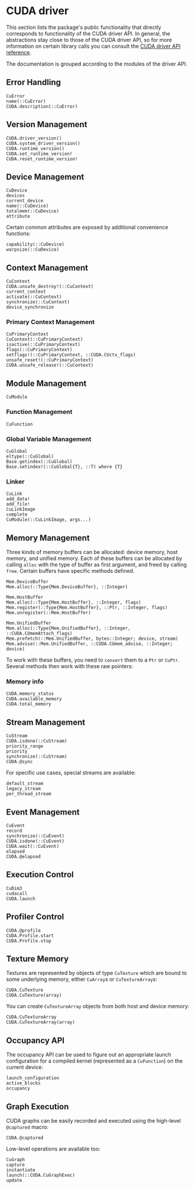 # CUDA driver

This section lists the package's public functionality that directly corresponds to
functionality of the CUDA driver API. In general, the abstractions stay close to those of
the CUDA driver API, so for more information on certain library calls you can consult the
[CUDA driver API reference](http://docs.nvidia.com/cuda/cuda-driver-api/).

The documentation is grouped according to the modules of the driver API.


## Error Handling

```@docs
CuError
name(::CuError)
CUDA.description(::CuError)
```


## Version Management

```@docs
CUDA.driver_version()
CUDA.system_driver_version()
CUDA.runtime_version()
CUDA.set_runtime_version!
CUDA.reset_runtime_version!
```


## Device Management

```@docs
CuDevice
devices
current_device
name(::CuDevice)
totalmem(::CuDevice)
attribute
```

Certain common attributes are exposed by additional convenience functions:

```@docs
capability(::CuDevice)
warpsize(::CuDevice)
```


## Context Management

```@docs
CuContext
CUDA.unsafe_destroy!(::CuContext)
current_context
activate(::CuContext)
synchronize(::CuContext)
device_synchronize
```

### Primary Context Management

```@docs
CuPrimaryContext
CuContext(::CuPrimaryContext)
isactive(::CuPrimaryContext)
flags(::CuPrimaryContext)
setflags!(::CuPrimaryContext, ::CUDA.CUctx_flags)
unsafe_reset!(::CuPrimaryContext)
CUDA.unsafe_release!(::CuContext)
```


## Module Management

```@docs
CuModule
```

### Function Management

```@docs
CuFunction
```

### Global Variable Management

```@docs
CuGlobal
eltype(::CuGlobal)
Base.getindex(::CuGlobal)
Base.setindex!(::CuGlobal{T}, ::T) where {T}
```

### Linker

```@docs
CuLink
add_data!
add_file!
CuLinkImage
complete
CuModule(::CuLinkImage, args...)
```


## Memory Management

Three kinds of memory buffers can be allocated: device memory, host memory, and unified
memory. Each of these buffers can be allocated by calling `alloc` with the type of buffer as
first argument, and freed by calling `free`. Certain buffers have specific methods defined.

```@docs
Mem.DeviceBuffer
Mem.alloc(::Type{Mem.DeviceBuffer}, ::Integer)
```

```@docs
Mem.HostBuffer
Mem.alloc(::Type{Mem.HostBuffer}, ::Integer, flags)
Mem.register(::Type{Mem.HostBuffer}, ::Ptr, ::Integer, flags)
Mem.unregister(::Mem.HostBuffer)
```

```@docs
Mem.UnifiedBuffer
Mem.alloc(::Type{Mem.UnifiedBuffer}, ::Integer, ::CUDA.CUmemAttach_flags)
Mem.prefetch(::Mem.UnifiedBuffer, bytes::Integer; device, stream)
Mem.advise(::Mem.UnifiedBuffer, ::CUDA.CUmem_advise, ::Integer; device)
```

To work with these buffers, you need to `convert` them to a `Ptr` or `CuPtr`. Several
methods then work with these raw pointers:



### Memory info

```@docs
CUDA.memory_status
CUDA.available_memory
CUDA.total_memory
```


## Stream Management

```@docs
CuStream
CUDA.isdone(::CuStream)
priority_range
priority
synchronize(::CuStream)
CUDA.@sync
```

For specific use cases, special streams are available:

```@docs
default_stream
legacy_stream
per_thread_stream
```

## Event Management

```@docs
CuEvent
record
synchronize(::CuEvent)
CUDA.isdone(::CuEvent)
CUDA.wait(::CuEvent)
elapsed
CUDA.@elapsed
```

## Execution Control

```@docs
CuDim3
cudacall
CUDA.launch
```

## Profiler Control

```@docs
CUDA.@profile
CUDA.Profile.start
CUDA.Profile.stop
```

## Texture Memory

Textures are represented by objects of type `CuTexture` which are bound to some underlying
memory, either `CuArray`s or `CuTextureArray`s:

```@docs
CUDA.CuTexture
CUDA.CuTexture(array)
```

You can create `CuTextureArray` objects from both host and device memory:

```@docs
CUDA.CuTextureArray
CUDA.CuTextureArray(array)
```

## Occupancy API

The occupancy API can be used to figure out an appropriate launch configuration for a
compiled kernel (represented as a `CuFunction`) on the current device:

```@docs
launch_configuration
active_blocks
occupancy
```

## Graph Execution

CUDA graphs can be easily recorded and executed using the high-level `@captured` macro:

```@docs
CUDA.@captured
```

Low-level operations are available too:

```@docs
CuGraph
capture
instantiate
launch(::CUDA.CuGraphExec)
update
```
